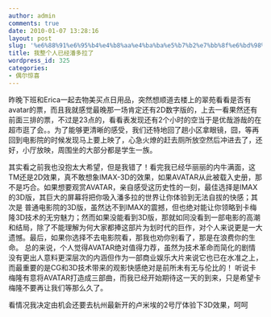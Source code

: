 ```yaml
---
author: admin
comments: true
date: 2010-01-07 13:28:16
layout: post
slug: '%e6%88%91%e6%95%b4%e4%b8%aa%e4%ba%ba%e5%b7%b2%e7%bb%8f%e6%bd%98%e5%a4%9a%e6%8b%89%e4%ba%86'
title: 我整个人已经潘多拉了
wordpress_id: 325
categories:
- 偶尔惊喜
---
```


昨晚下班和Erica一起去物美买点日用品，突然想顺道去楼上的翠苑看看是否有avatar的票，而且我就感觉最晚那一场肯定还有2D数字版的，上去一看果然还有前面三排的票，不过是23点的，看看表发现还有2个小时的空当于是优哉游哉的在超市逛了会。。为了能够更清晰的感受，我们还特地回了趟小区拿眼镜，囧，等再回到电影院的时候发现马上要上映了，心急火燎的赶去厕所放空然后冲进去了，还好，小厅放映，周围坐的大部分都是学生一族。

其实看之前我也没抱太大希望，但是我错了！看完我已经华丽丽的内牛满面，这TM还是2D效果，真不敢想象IMAX-3D的效果，如果AVATAR从此被载入史册，那不是巧合。如果想要观赏AVATAR，亲自感受这历史性的一刻，最佳选择是IMAX的3D版，其巨大的屏幕将把你吸入潘多拉的世界让你体验到无法自拔的快感；其次是 普通电影院的3D版，虽然达不到IMAX的震撼，但也绝对能让你领略到卡梅隆3D技术的无穷魅力；然而如果没能看到3D版，那就如同没看到一部电影的高潮 和结局，除了不能理解为何大家都捧这部片为划时代的巨作，对个人来说更是一大遗憾。最后，如果你选择不去电影院看，那我也劝你别看了，那是在浪费你的生 命。
总的来说，个人觉得AVATAR绝对值得力荐，虽然为技术革命而简化的剧情没有更出人意料更深层次的内涵但作为一部商业娱乐大片来说它也已在水准之上，而最重要的是CG和3D技术带来的观影快感绝对是前所未有无与伦比的！ 听说卡梅隆有意将AVATAR打造成三部曲，而我已经开始期待这一天的到来，只是希望卡梅隆不要再让我们等那么久了。

看情况我决定由机会还要去杭州最新开的卢米埃的2号厅体验下3D效果，呵呵
